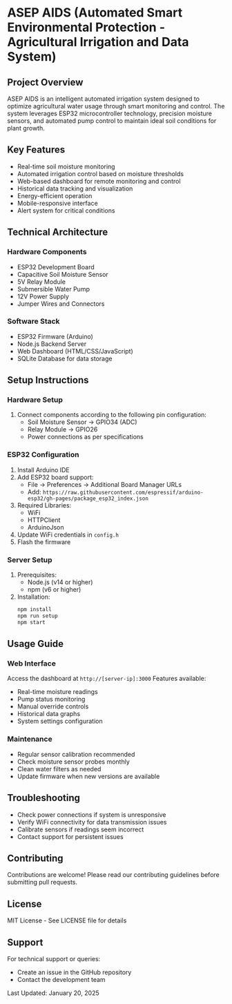 # ASEP AIDS (Automated Smart Environmental Protection - Agricultural Irrigation and Data System)

## Project Overview
ASEP AIDS is an intelligent automated irrigation system designed to optimize agricultural water usage through smart monitoring and control. The system leverages ESP32 microcontroller technology, precision moisture sensors, and automated pump control to maintain ideal soil conditions for plant growth.

## Key Features
- Real-time soil moisture monitoring
- Automated irrigation control based on moisture thresholds
- Web-based dashboard for remote monitoring and control
- Historical data tracking and visualization
- Energy-efficient operation
- Mobile-responsive interface
- Alert system for critical conditions

## Technical Architecture

### Hardware Components
- ESP32 Development Board
- Capacitive Soil Moisture Sensor
- 5V Relay Module
- Submersible Water Pump
- 12V Power Supply
- Jumper Wires and Connectors

### Software Stack
- ESP32 Firmware (Arduino)
- Node.js Backend Server
- Web Dashboard (HTML/CSS/JavaScript)
- SQLite Database for data storage

## Setup Instructions

### Hardware Setup
1. Connect components according to the following pin configuration:
   - Soil Moisture Sensor → GPIO34 (ADC)
   - Relay Module → GPIO26
   - Power connections as per specifications

### ESP32 Configuration
1. Install Arduino IDE
2. Add ESP32 board support:
   - File → Preferences → Additional Board Manager URLs
   - Add: `https://raw.githubusercontent.com/espressif/arduino-esp32/gh-pages/package_esp32_index.json`
3. Required Libraries:
   - WiFi
   - HTTPClient
   - ArduinoJson
4. Update WiFi credentials in `config.h`
5. Flash the firmware

### Server Setup
1. Prerequisites:
   - Node.js (v14 or higher)
   - npm (v6 or higher)
2. Installation:
   ```bash
   npm install
   npm run setup
   npm start
   ```

## Usage Guide

### Web Interface
Access the dashboard at `http://[server-ip]:3000`
Features available:
- Real-time moisture readings
- Pump status monitoring
- Manual override controls
- Historical data graphs
- System settings configuration

### Maintenance
- Regular sensor calibration recommended
- Check moisture sensor probes monthly
- Clean water filters as needed
- Update firmware when new versions are available

## Troubleshooting
- Check power connections if system is unresponsive
- Verify WiFi connectivity for data transmission issues
- Calibrate sensors if readings seem incorrect
- Contact support for persistent issues

## Contributing
Contributions are welcome! Please read our contributing guidelines before submitting pull requests.

## License
MIT License - See LICENSE file for details

## Support
For technical support or queries:
- Create an issue in the GitHub repository
- Contact the development team

Last Updated: January 20, 2025
